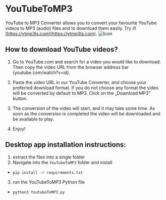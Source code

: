 # YouTubeToMP3 


YouTube to MP3 Converter allows you to convert your favourite YouTube videos to MP3 (audio)  files and to download them easily. Try it! [https://ytmp3ls.com](https://ytmp3ls.com).
![Icon](https://raw.githubusercontent.com/lelandsion/youtube-to-mp3/main/flask_app/static/assets/icon.png)

## How to download YouTube videos?

1. Go to YouTube.com and search for a video you would like to download. Then copy the video URL from the browser address bar (youtube.com/watch?v=id).

2. Paste the video URL in our YouTube Converter, and choose your preferred download format. If you do not choose any format the video will be converted by default to MP3. Click on the „Download MP3” button.

3. The conversion of the video will start, and it may take some time. As soon as the conversion is completed the video will be downloaded and be available to play.

4. Enjoy!

## Desktop app installation instructions:

1. extract the files into a single folder
2. Navigate into the ```YouTubeToMP3``` folder and install
- ```pip install -r requirements.txt```
3. run the YouTubeToMP3 Python file
- ```python3 YoutubeToMP3.py ```
